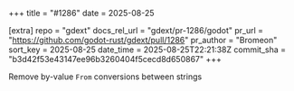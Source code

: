 +++
title = "#1286"
date = 2025-08-25

[extra]
repo = "gdext"
docs_rel_url = "gdext/pr-1286/godot"
pr_url = "https://github.com/godot-rust/gdext/pull/1286"
pr_author = "Bromeon"
sort_key = 2025-08-25
date_time = 2025-08-25T22:21:38Z
commit_sha = "b3d42f53e43147ee96b3260404f5cecd8d650867"
+++

Remove by-value `From` conversions between strings
